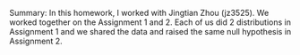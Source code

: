 Summary: 
In this homework, I worked with Jingtian Zhou (jz3525). We worked together on the Assignment 1 and 2. Each of us did 2 distributions in Assignment 1 and we shared the data and raised the same null hypothesis in Assignment 2.
